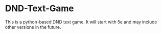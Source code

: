 # DND-Text-Game
This is a python-based DND text game. It will start with 5e and may include other versions in the future.
